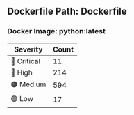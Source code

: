 ## Dockerfile Path: Dockerfile

### Docker Image: python:latest
| Severity | Count |
|----------|-------|
| 🛑 Critical | 11 |
| 🔴 High | 214 |
| 🟠 Medium | 594 |
| 🟢 Low | 17 |